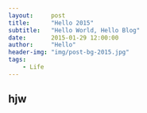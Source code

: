 ```yaml
---
layout:     post
title:      "Hello 2015"
subtitle:   "Hello World, Hello Blog"
date:       2015-01-29 12:00:00
author:     "Hello"
header-img: "img/post-bg-2015.jpg"
tags:
    - Life
---
```


hjw
---
